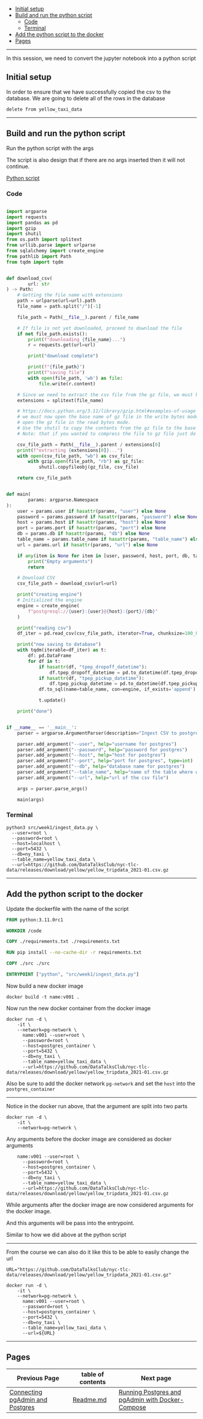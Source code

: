 - [Initial setup](#initial-setup)
- [Build and run the python script](#build-and-run-the-python-script)
  - [Code](#code)
  - [Terminal](#terminal)
- [Add the python script to the docker](#add-the-python-script-to-the-docker)
- [Pages](#pages)


---

In this session, we need to convert the jupyter notebook into a python script

## Initial setup

In order to ensure that we have successfully copied the csv to the database. We are going to delete all of the rows in
the database

```postgresql
delete from yellow_taxi_data
```

---

## Build and run the python script

Run the python script with the args

The script is also design that if there are no args inserted then it will not continue.

[Python script](src/week1/ingest_data.py)

### Code
```python

import argparse
import requests
import pandas as pd
import gzip
import shutil
from os.path import splitext
from urllib.parse import urlparse
from sqlalchemy import create_engine
from pathlib import Path
from tqdm import tqdm


def download_csv(
        url: str
) -> Path:
    # Getting the file name with extensions
    path = urlparse(url=url).path
    file_name = path.split("/")[-1]

    file_path = Path(__file__).parent / file_name

    # If file is not yet downloaded, proceed to download the file
    if not file_path.exists():
        print(f"downloading {file_name}...")
        r = requests.get(url=url)

        print("download complete")

        print(f"{file_path}")
        print(f"saving file")
        with open(file_path, 'wb') as file:
            file.write(r.content)

    # Since we need to extract the csv file from the gz file, we must know the base name with extension
    extensions = splitext(file_name)

    # https://docs.python.org/3.11/library/gzip.html#examples-of-usage
    # we must now open the base name of gz file in the write bytes mode and,
    # open the gz file in the read bytes mode.
    # Use the shutil to copy the contents from the gz file to the base file
    # Note: that if you wanted to compress the file to gz file just do everything in reverse.

    csv_file_path = Path(__file__).parent / extensions[0]
    print(f"extracting {extensions[0]}...")
    with open(csv_file_path, "wb") as csv_file:
        with gzip.open(file_path, "rb") as gz_file:
            shutil.copyfileobj(gz_file, csv_file)

    return csv_file_path


def main(
        params: argparse.Namespace
):
    user = params.user if hasattr(params, "user") else None
    password = params.password if hasattr(params, "password") else None
    host = params.host if hasattr(params, "host") else None
    port = params.port if hasattr(params, "port") else None
    db = params.db if hasattr(params, "db") else None
    table_name = params.table_name if hasattr(params, "table_name") else None
    url = params.url if hasattr(params, "url") else None

    if any(item is None for item in [user, password, host, port, db, table_name, url]):
        print("Empty arguments")
        return

    # Download CSV
    csv_file_path = download_csv(url=url)

    print("creating engine")
    # Initialized the engine
    engine = create_engine(
        f"postgresql://{user}:{user}@{host}:{port}/{db}"
    )

    print("reading csv")
    df_iter = pd.read_csv(csv_file_path, iterator=True, chunksize=100_000, low_memory=False)

    print("now saving to database")
    with tqdm(iterable=df_iter) as t:
        df: pd.DataFrame
        for df in t:
            if hasattr(df, "tpep_dropoff_datetime"):
                df.tpep_dropoff_datetime = pd.to_datetime(df.tpep_dropoff_datetime)
            if hasattr(df, "tpep_pickup_datetime"):
                df.tpep_pickup_datetime = pd.to_datetime(df.tpep_pickup_datetime)
            df.to_sql(name=table_name, con=engine, if_exists='append')

            t.update()

    print("done")


if __name__ == '__main__':
    parser = argparse.ArgumentParser(description="Ingest CSV to postgres")

    parser.add_argument("--user", help="username for postgres")
    parser.add_argument("--password", help="password for postgres")
    parser.add_argument("--host", help="host for postgres")
    parser.add_argument("--port", help="port for postgres", type=int)
    parser.add_argument("--db", help="database name for postgres")
    parser.add_argument("--table_name", help="name of the table where we will write the results")
    parser.add_argument("--url", help="url of the csv file")

    args = parser.parse_args()

    main(args)

```

### Terminal

```shell
python3 src/week1/ingest_data.py \
  --user=root \
  --password=root \
  --host=localhost \
  --port=5432 \
  --db=ny_taxi \
  --table_name=yellow_taxi_data \
  --url=https://github.com/DataTalksClub/nyc-tlc-data/releases/download/yellow/yellow_tripdata_2021-01.csv.gz 
```

---

## Add the python script to the docker

Update the dockerfile with the name of the script

```dockerfile
FROM python:3.11.0rc1

WORKDIR /code

COPY ./requirements.txt ./requirements.txt

RUN pip install --no-cache-dir -r requirements.txt

COPY ./src ./src

ENTRYPOINT ["python", "src/week1/ingest_data.py"]
```

Now build a new docker image

```shell
docker build -t name:v001 .
```

Now run the new docker container from the docker image

```shell
docker run -d \
    -it \
    --network=pg-network \
      name:v001 --user=root \
      --password=root \
      --host=postgres_container \
      --port=5432 \
      --db=ny_taxi \
      --table_name=yellow_taxi_data \
      --url=https://github.com/DataTalksClub/nyc-tlc-data/releases/download/yellow/yellow_tripdata_2021-01.csv.gz
```

Also be sure to add the docker network `pg-network` and set the `host` into the `postgres_container`

---

Notice in the docker run above, that the argument are split into two parts

```
docker run -d \
    -it \
    --network=pg-network \
```

Any arguments before the docker image are considered as docker arguments

```
    name:v001 --user=root \
      --password=root \
      --host=postgres_container \
      --port=5432 \
      --db=ny_taxi \
      --table_name=yellow_taxi_data \
      --url=https://github.com/DataTalksClub/nyc-tlc-data/releases/download/yellow/yellow_tripdata_2021-01.csv.gz
```

While arguments after the docker image are now considered arguments for the docker image.

And this arguments will be pass into the entrypoint.

Similar to how we did above at the python script

---

From the course we can also do it like this to be able to easily change the url

```shell
URL="https://github.com/DataTalksClub/nyc-tlc-data/releases/download/yellow/yellow_tripdata_2021-01.csv.gz"

docker run -d \
    -it \
    --network=pg-network \
      name:v001 --user=root \
      --password=root \
      --host=postgres_container \
      --port=5432 \
      --db=ny_taxi \
      --table_name=yellow_taxi_data \
      --url=${URL}
```

---

## Pages

| Previous Page                                                               | table of contents      | Next page                                                                                                     |
|-----------------------------------------------------------------------------|------------------------|---------------------------------------------------------------------------------------------------------------|
| [Connecting pgAdmin and Postgres](1_2_3_Connecting_pgAdmin_and_Postgres.md) | [Readme.md](README.md) | [Running Postgres and pgAdmin with Docker-Compose](1_2_5_Running_Postgres_and_pgAdmin_with_Docker-Compose.md) |